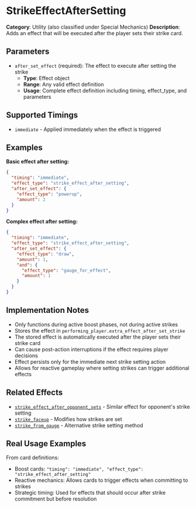 # StrikeEffectAfterSetting

**Category**: Utility (also classified under Special Mechanics)
**Description**: Adds an effect that will be executed after the player sets their strike card.

## Parameters

- `after_set_effect` (required): The effect to execute after setting the strike
  - **Type**: Effect object
  - **Range**: Any valid effect definition
  - **Usage**: Complete effect definition including timing, effect_type, and parameters

## Supported Timings

- `immediate` - Applied immediately when the effect is triggered

## Examples

**Basic effect after setting:**
```json
{
  "timing": "immediate",
  "effect_type": "strike_effect_after_setting",
  "after_set_effect": {
    "effect_type": "powerup",
    "amount": 2
  }
}
```

**Complex effect after setting:**
```json
{
  "timing": "immediate",
  "effect_type": "strike_effect_after_setting",
  "after_set_effect": {
    "effect_type": "draw",
    "amount": 1,
    "and": {
      "effect_type": "gauge_for_effect",
      "amount": 1
    }
  }
}
```

## Implementation Notes

- Only functions during active boost phases, not during active strikes
- Stores the effect in `performing_player.extra_effect_after_set_strike`
- The stored effect is automatically executed after the player sets their strike card
- Can cause post-action interruptions if the effect requires player decisions
- Effect persists only for the immediate next strike setting action
- Allows for reactive gameplay where setting strikes can trigger additional effects

## Related Effects

- [`strike_effect_after_opponent_sets`](strike_effect_after_opponent_sets.md) - Similar effect for opponent's strike setting
- [`strike_faceup`](strike_faceup.md) - Modifies how strikes are set
- [`strike_from_gauge`](strike_from_gauge.md) - Alternative strike setting method

## Real Usage Examples

From card definitions:
- Boost cards: `"timing": "immediate", "effect_type": "strike_effect_after_setting"`
- Reactive mechanics: Allows cards to trigger effects when committing to strikes
- Strategic timing: Used for effects that should occur after strike commitment but before resolution